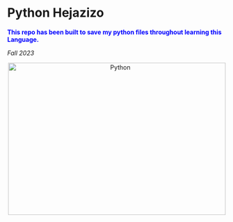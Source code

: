 # Python Hejazizo
<font color = "blue"><b> This repo has been built to save my python files throughout learning this Language.</b></font> 

<i> Fall 2023 </i>

<center>
<img src="https://cdn.dribbble.com/users/1103017/screenshots/4307976/ad-01-.jpg?resize=800x600&vertical=center" alt="Python" width="500" height="350">
</center>

